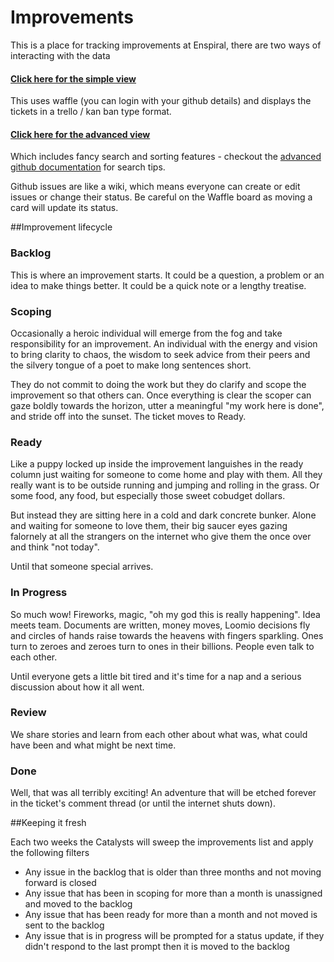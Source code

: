 # Improvements

This is a place for tracking improvements at Enspiral, there are two ways of interacting with the data

#### [Click here for the simple view](https://waffle.io/enspiral/improvements) 
This uses waffle (you can login with your github details) and displays the tickets in a trello / kan ban type format.

#### [Click here for the advanced view](https://github.com/enspiral/improvements/issues)
Which includes fancy search and sorting features - checkout the [advanced github documentation](https://help.github.com/articles/searching-issues/) for search tips.

Github issues are like a wiki, which means everyone can create or edit issues or change their status. Be careful on the Waffle board as moving a card will update its status.

##Improvement lifecycle

### Backlog
This is where an improvement starts. It could be a question, a problem or an idea to make things better. It could be a quick note or a lengthy treatise.

### Scoping
Occasionally a heroic individual will emerge from the fog and take responsibility for an improvement. An individual with the energy and vision to bring clarity to chaos, the wisdom to seek advice from their peers and the silvery tongue of a poet to make long sentences short.

They do not commit to doing the work but they do clarify and scope the improvement so that others can. Once everything is clear the scoper can gaze boldly towards the horizon, utter a meaningful "my work here is done", and stride off into the sunset. The ticket moves to Ready.

### Ready
Like a puppy locked up inside the improvement languishes in the ready column just waiting for someone to come home and play with them. All they really want is to be outside running and jumping and rolling in the grass. Or some food, any food, but especially those sweet cobudget dollars. 

But instead they are sitting here in a cold and dark concrete bunker. Alone and waiting for someone to love them, their big saucer eyes gazing falornely at all the strangers on the internet who give them the once over and think "not today". 

Until that someone special arrives.

### In Progress
So much wow! Fireworks, magic, "oh my god this is really happening". Idea meets team. Documents are written, money moves, Loomio decisions fly and circles of hands raise towards the heavens with fingers sparkling. Ones turn to zeroes and zeroes turn to ones in their billions. People even talk to each other.

Until everyone gets a little bit tired and it's time for a nap and a serious discussion about how it all went.

### Review
We share stories and learn from each other about what was, what could have been and what might be next time.

### Done
Well, that was all terribly exciting! An adventure that will be etched forever in the ticket's comment thread (or until the internet shuts down).

##Keeping it fresh

Each two weeks the Catalysts will sweep the improvements list and apply the following filters
* Any issue in the backlog that is older than three months and not moving forward is closed
* Any issue that has been in scoping for more than a month is unassigned and moved to the backlog
* Any issue that has been ready for more than a month and not moved is sent to the backlog
* Any issue that is in progress will be prompted for a status update, if they didn't respond to the last prompt then it is moved to the backlog

